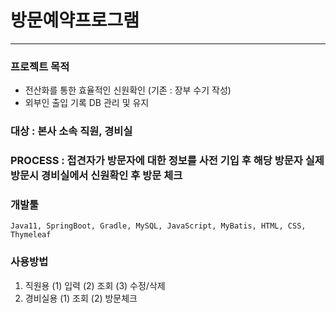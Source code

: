 # 방문예약프로그램
----- 

### 프로젝트 목적
- 전산화를 통한 효율적인 신원확인 (기존 : 장부 수기 작성)
- 외부인 출입 기록 DB 관리 및 유지

### 대상 : 본사 소속 직원, 경비실

### PROCESS : 접견자가 방문자에 대한 정보를 사전 기입 후 해당 방문자 실제 방문시 경비실에서 신원확인 후 방문 체크

### 개발툴
`Java11, SpringBoot, Gradle, MySQL, JavaScript, MyBatis, HTML, CSS, Thymeleaf`

### 사용방법  
1. 직원용
(1) 입력
(2) 조회
(3) 수정/삭제
2.  경비실용
(1) 조회
(2) 방문체크
